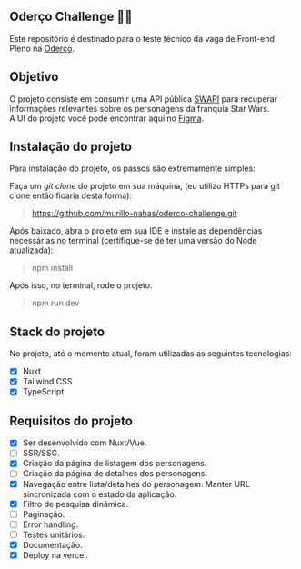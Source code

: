 ## Oderço Challenge 🌌🚀
 
Este repositório é destinado para o teste técnico da vaga de Front-end Pleno na [Oderço](https://www.oderco.com.br/).

## Objetivo

O projeto consiste em consumir uma API pública [SWAPI](https://swapi.info/) para recuperar informações relevantes sobre os personagens da franquia Star Wars. <br/>
A UI do projeto você pode encontrar aqui no [Figma](https://www.figma.com/file/uCdSJkWC28hMwqRI8fwxbm/Frontend-API-Star-Wars?type=design&node-id=0%3A1&mode=design&t=NYi4OylPLpLJEHI6-1).

## Instalação do projeto

Para instalação do projeto, os passos são extremamente simples:

Faça um *git clone* do projeto em sua máquina, (eu utilizo HTTPs para git clone então ficaria desta forma): 
> https://github.com/murillo-nahas/oderco-challenge.git

Após baixado, abra o projeto em sua IDE e instale as dependências necessárias no terminal (certifique-se de ter uma versão do Node atualizada):
> npm install

Após isso, no terminal, rode o projeto.
> npm run dev

## Stack do projeto

No projeto, até o momento atual, foram utilizadas as seguintes tecnologias:
- [x] Nuxt
- [x] Tailwind CSS
- [x] TypeScript

## Requisitos do projeto

- [x] Ser desenvolvido com Nuxt/Vue.
- [ ] SSR/SSG.
- [x] Criação da página de listagem dos personagens.
- [ ] Criação da página de detalhes dos personagens.
- [x] Navegação entre lista/detalhes do personagem. Manter URL sincronizada com o estado da aplicação.
- [x] Filtro de pesquisa dinâmica.
- [ ] Paginação.
- [ ] Error handling.
- [ ] Testes unitários.
- [x] Documentação.
- [x] Deploy na vercel.
